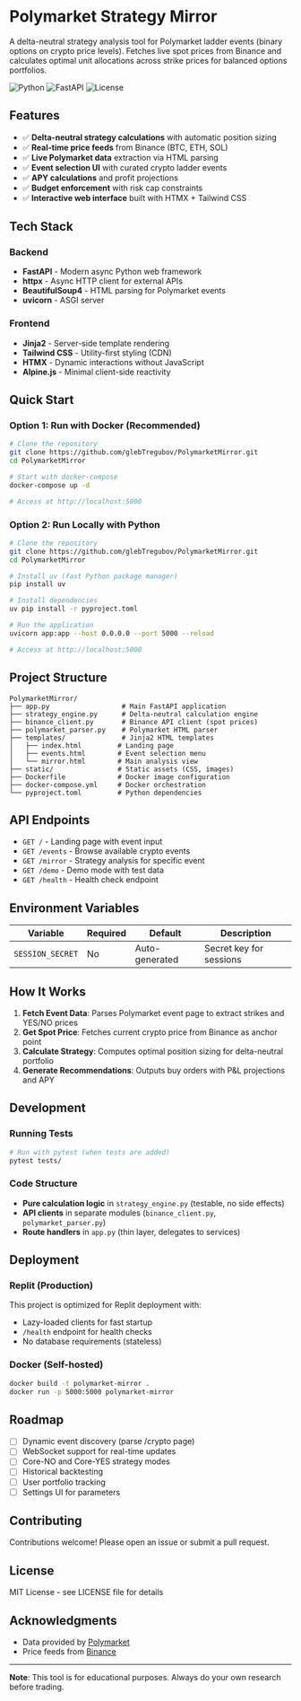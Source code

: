 # Polymarket Strategy Mirror

A delta-neutral strategy analysis tool for Polymarket ladder events (binary options on crypto price levels). Fetches live spot prices from Binance and calculates optimal unit allocations across strike prices for balanced options portfolios.

![Python](https://img.shields.io/badge/python-3.11-blue)
![FastAPI](https://img.shields.io/badge/FastAPI-0.104-green)
![License](https://img.shields.io/badge/license-MIT-blue)

## Features

- ✅ **Delta-neutral strategy calculations** with automatic position sizing
- ✅ **Real-time price feeds** from Binance (BTC, ETH, SOL)
- ✅ **Live Polymarket data** extraction via HTML parsing
- ✅ **Event selection UI** with curated crypto ladder events
- ✅ **APY calculations** and profit projections
- ✅ **Budget enforcement** with risk cap constraints
- ✅ **Interactive web interface** built with HTMX + Tailwind CSS

## Tech Stack

### Backend
- **FastAPI** - Modern async Python web framework
- **httpx** - Async HTTP client for external APIs
- **BeautifulSoup4** - HTML parsing for Polymarket events
- **uvicorn** - ASGI server

### Frontend
- **Jinja2** - Server-side template rendering
- **Tailwind CSS** - Utility-first styling (CDN)
- **HTMX** - Dynamic interactions without JavaScript
- **Alpine.js** - Minimal client-side reactivity

## Quick Start

### Option 1: Run with Docker (Recommended)

```bash
# Clone the repository
git clone https://github.com/glebTregubov/PolymarketMirror.git
cd PolymarketMirror

# Start with docker-compose
docker-compose up -d

# Access at http://localhost:5000
```

### Option 2: Run Locally with Python

```bash
# Clone the repository
git clone https://github.com/glebTregubov/PolymarketMirror.git
cd PolymarketMirror

# Install uv (fast Python package manager)
pip install uv

# Install dependencies
uv pip install -r pyproject.toml

# Run the application
uvicorn app:app --host 0.0.0.0 --port 5000 --reload

# Access at http://localhost:5000
```

## Project Structure

```
PolymarketMirror/
├── app.py                  # Main FastAPI application
├── strategy_engine.py      # Delta-neutral calculation engine
├── binance_client.py       # Binance API client (spot prices)
├── polymarket_parser.py    # Polymarket HTML parser
├── templates/              # Jinja2 HTML templates
│   ├── index.html         # Landing page
│   ├── events.html        # Event selection menu
│   └── mirror.html        # Main analysis view
├── static/                # Static assets (CSS, images)
├── Dockerfile             # Docker image configuration
├── docker-compose.yml     # Docker orchestration
└── pyproject.toml         # Python dependencies
```

## API Endpoints

- `GET /` - Landing page with event input
- `GET /events` - Browse available crypto events
- `GET /mirror` - Strategy analysis for specific event
- `GET /demo` - Demo mode with test data
- `GET /health` - Health check endpoint

## Environment Variables

| Variable | Required | Default | Description |
|----------|----------|---------|-------------|
| `SESSION_SECRET` | No | Auto-generated | Secret key for sessions |

## How It Works

1. **Fetch Event Data**: Parses Polymarket event page to extract strikes and YES/NO prices
2. **Get Spot Price**: Fetches current crypto price from Binance as anchor point
3. **Calculate Strategy**: Computes optimal position sizing for delta-neutral portfolio
4. **Generate Recommendations**: Outputs buy orders with P&L projections and APY

## Development

### Running Tests
```bash
# Run with pytest (when tests are added)
pytest tests/
```

### Code Structure
- **Pure calculation logic** in `strategy_engine.py` (testable, no side effects)
- **API clients** in separate modules (`binance_client.py`, `polymarket_parser.py`)
- **Route handlers** in `app.py` (thin layer, delegates to services)

## Deployment

### Replit (Production)
This project is optimized for Replit deployment with:
- Lazy-loaded clients for fast startup
- `/health` endpoint for health checks
- No database requirements (stateless)

### Docker (Self-hosted)
```bash
docker build -t polymarket-mirror .
docker run -p 5000:5000 polymarket-mirror
```

## Roadmap

- [ ] Dynamic event discovery (parse /crypto page)
- [ ] WebSocket support for real-time updates
- [ ] Core-NO and Core-YES strategy modes
- [ ] Historical backtesting
- [ ] User portfolio tracking
- [ ] Settings UI for parameters

## Contributing

Contributions welcome! Please open an issue or submit a pull request.

## License

MIT License - see LICENSE file for details

## Acknowledgments

- Data provided by [Polymarket](https://polymarket.com)
- Price feeds from [Binance](https://www.binance.com)

---

**Note**: This tool is for educational purposes. Always do your own research before trading.
